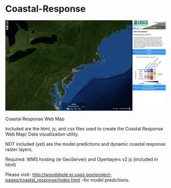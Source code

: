 # Coastal-Response

![Screenshot](/screenshot.JPG?raw=true "Coastal Response")

Coastal Response Web Map

Included are the html, js, and css files used to create the Coastal Response Web Map/ Data visualization utility.

NOT included (yet) are the model predictions and dynamic coastal response raster layers.

Required: WMS hosting (ie GeoServer) and Openlayers v2 js (included in html)

Please visit-  http://woodshole.er.usgs.gov/project-pages/coastal_response/index.html  -for model predictions.


